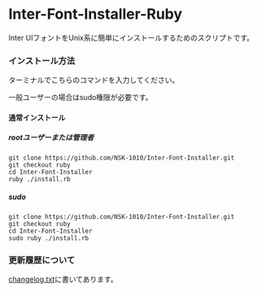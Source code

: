 # Inter-Font-Installer-Ruby
Inter UIフォントをUnix系に簡単にインストールするためのスクリプトです。

### インストール方法

ターミナルでこちらのコマンドを入力してください。

一般ユーザーの場合はsudo権限が必要です。

#### 通常インストール

##### rootユーザーまたは管理者

```
git clone https://github.com/NSK-1010/Inter-Font-Installer.git
git checkout ruby
cd Inter-Font-Installer
ruby ./install.rb
```

##### sudo

```
git clone https://github.com/NSK-1010/Inter-Font-Installer.git
git checkout ruby
cd Inter-Font-Installer
sudo ruby ./install.rb
```

### 更新履歴について

[changelog.txt](./changelog.txt)に書いてあります。
